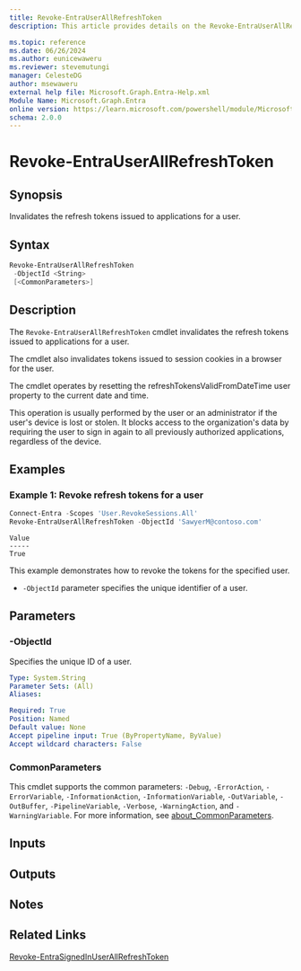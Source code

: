 ```yaml
---
title: Revoke-EntraUserAllRefreshToken
description: This article provides details on the Revoke-EntraUserAllRefreshToken command.

ms.topic: reference
ms.date: 06/26/2024
ms.author: eunicewaweru
ms.reviewer: stevemutungi
manager: CelesteDG
author: msewaweru
external help file: Microsoft.Graph.Entra-Help.xml
Module Name: Microsoft.Graph.Entra
online version: https://learn.microsoft.com/powershell/module/Microsoft.Graph.Entra/Revoke-EntraUserAllRefreshToken
schema: 2.0.0
---
```


# Revoke-EntraUserAllRefreshToken

## Synopsis

Invalidates the refresh tokens issued to applications for a user.

## Syntax

```powershell
Revoke-EntraUserAllRefreshToken 
 -ObjectId <String> 
 [<CommonParameters>]
```

## Description

The `Revoke-EntraUserAllRefreshToken` cmdlet invalidates the refresh tokens issued to applications for a user.

The cmdlet also invalidates tokens issued to session cookies in a browser for the user.

The cmdlet operates by resetting the refreshTokensValidFromDateTime user property to the current date and time.

This operation is usually performed by the user or an administrator if the user's device is lost or stolen. It blocks access to the organization's data by requiring the user to sign in again to all previously authorized applications, regardless of the device.

## Examples

### Example 1: Revoke refresh tokens for a user

```powershell
Connect-Entra -Scopes 'User.RevokeSessions.All'
Revoke-EntraUserAllRefreshToken -ObjectId 'SawyerM@contoso.com'
```

```Output
Value
-----
True
```

This example demonstrates how to revoke the tokens for the specified user.

- `-ObjectId` parameter specifies the unique identifier of a user.

## Parameters

### -ObjectId

Specifies the unique ID of a user.

```yaml
Type: System.String
Parameter Sets: (All)
Aliases:

Required: True
Position: Named
Default value: None
Accept pipeline input: True (ByPropertyName, ByValue)
Accept wildcard characters: False
```

### CommonParameters

This cmdlet supports the common parameters: `-Debug`, `-ErrorAction`, `-ErrorVariable`, `-InformationAction`, `-InformationVariable`, `-OutVariable`, `-OutBuffer`, `-PipelineVariable`, `-Verbose`, `-WarningAction`, and `-WarningVariable`. For more information, see [about_CommonParameters](https://go.microsoft.com/fwlink/?LinkID=113216).

## Inputs

## Outputs

## Notes

## Related Links

[Revoke-EntraSignedInUserAllRefreshToken](Revoke-EntraSignedInUserAllRefreshToken.md)
